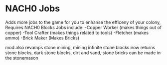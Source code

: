 # NACH0 Jobs
Adds more jobs to the game for you to enhanse the efficeny of your colony, Requires NACH0 Blocks
Jobs include:
  -Copper Worker (makes things out of copper)
  -Tool Crafter (makes things related to tools)
  -Fletcher (makes ammo)
  -Brick Maker (Makes Bricks)

mod also revamps stone mining, mining infinite stone blocks now returns stone blocks, dark stone blocks, dirt and sand, stone bricks can be made in the stonemason
